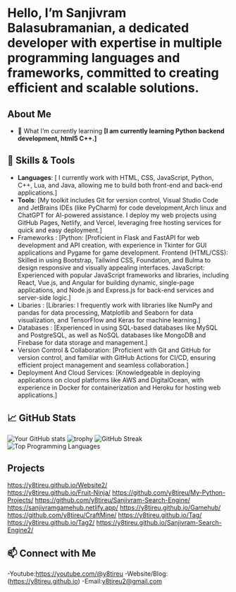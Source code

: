 # Hello, I’m Sanjivram Balasubramanian, a dedicated developer with expertise in multiple programming languages and frameworks, committed to creating efficient and scalable solutions.

## About Me
- 🌱 What I’m currently learning **[I am currently learning Python backend development, html5 C++.]**


## 🔧 Skills & Tools
- **Languages**: [ I currently work with HTML, CSS, JavaScript, Python, C++, Lua, and Java, allowing me to build both front-end and back-end applications.]
- **Tools**: [My toolkit includes Git for version control, Visual Studio Code and JetBrains IDEs (like PyCharm) for code development,Arch linux and ChatGPT for AI-powered assistance. I deploy my web projects using GitHub Pages, Netlify, and Vercel, leveraging free hosting services for quick and easy deployment.]
- Frameworks : [Python: [Proficient in Flask and FastAPI for web development and API creation, with experience in Tkinter for GUI applications and Pygame for game development.
Frontend (HTML/CSS): Skilled in using Bootstrap, Tailwind CSS, Foundation, and Bulma to design responsive and visually appealing interfaces.
JavaScript: Experienced with popular JavaScript frameworks and libraries, including React, Vue.js, and Angular for building dynamic, single-page applications, and Node.js and Express.js for back-end services and server-side logic.]
- Libaries : [Libraries: I frequently work with libraries like NumPy and pandas for data processing, Matplotlib and Seaborn for data visualization, and TensorFlow and Keras for machine learning.]
- Databases : [Experienced in using SQL-based databases like MySQL and PostgreSQL, as well as NoSQL databases like MongoDB and Firebase for data storage and management.]
- Version Control & Collaboration: [Proficient with Git and GitHub for version control, and familiar with GitHub Actions for CI/CD, ensuring efficient project management and seamless collaboration.]
- Deployment And Cloud Services: [Knowledgeable in deploying applications on cloud platforms like AWS and DigitalOcean, with experience in Docker for containerization and Heroku for hosting web applications.]




## 📈 GitHub Stats
![Your GitHub stats](https://github-readme-stats.vercel.app/api?username=y8tireu&show_icons=true)
![trophy](https://github-profile-trophy.vercel.app/?username=y8tireu)
![GitHub Streak](https://github-readme-streak-stats.herokuapp.com/?user=y8tireu)
![Top Programming Languages](https://github-readme-stats.vercel.app/api/top-langs?username=y8tireu&show_icons=true&locale=en&layout=compact)



## Projects
 https://y8tireu.github.io/Website2/                                        
 https://y8tireu.github.io/Fruit-Ninja/
 https://github.com/y8tireu/My-Python-Projects/
 https://github.com/y8tireu/Sanjivram-Search-Engine/
 https://sanjivramgamehub.netlify.app/
 https://y8tireu.github.io/Gamehub/
 https://github.com/y8tireu/CraftMine/
 https://y8tireu.github.io/Tag/
 https://y8tireu.github.io/Tag2/
 https://y8tireu.github.io/Sanjivram-Search-Engine2/

## 📫 Connect with Me
-Youtube:https://youtube.com/@y8tireu
-Website/Blog: (https://y8tireu.github.io)
-Email:y8tireu2@gmail.com

